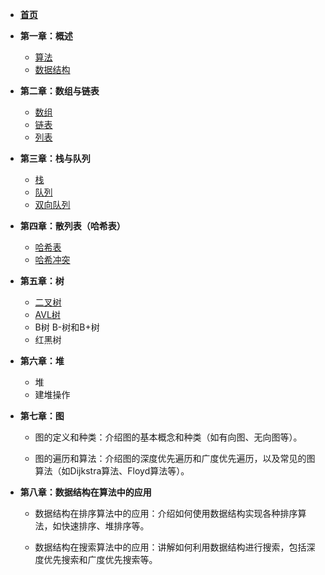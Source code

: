 * [**首页**](README.md)
* **第一章：概述**
  * [算法](sections/chapters1/算法.md)
  * [数据结构](sections/chapters1/数据结构.md)
* **第二章：数组与链表**
  - [数组](sections/chapters2/数组.md)
  - [链表](sections/chapters2/链表.md)
  - [列表](sections/chapters2/列表.md)
* **第三章：栈与队列**
  - [栈](sections/chapters3/栈.md)
  - [队列](sections/chapters3/队列.md)
  - [双向队列](sections/chapters3/双向队列.md)
* **第四章：散列表（哈希表）**
  
  - [哈希表](sections/chapters4/哈希表.md)
  - [哈希冲突](sections/chapters4/哈希冲突.md)
* **第五章：树**
  
  - [二叉树](sections/chapters5/二叉树.md)
  - [AVL树](sections/chapters5/AVL树.md)
  - B树 B-树和B+树
  - 红黑树
* **第六章：堆**
  
  - 堆
  - 建堆操作
* **第七章：图**
  
  - 图的定义和种类：介绍图的基本概念和种类（如有向图、无向图等）。
  
  - 图的遍历和算法：介绍图的深度优先遍历和广度优先遍历，以及常见的图算法（如Dijkstra算法、Floyd算法等）。
* **第八章：数据结构在算法中的应用**
  - 数据结构在排序算法中的应用：介绍如何使用数据结构实现各种排序算法，如快速排序、堆排序等。
  
  - 数据结构在搜索算法中的应用：讲解如何利用数据结构进行搜索，包括深度优先搜索和广度优先搜索等。
  

